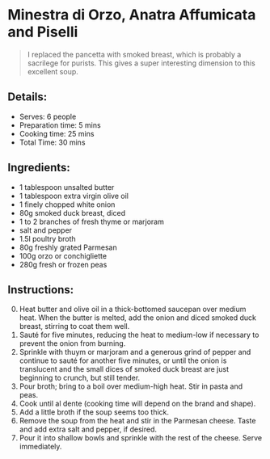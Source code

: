 # Minestra di Orzo, Anatra Affumicata and Piselli

> I replaced the pancetta with smoked breast, which is probably a sacrilege for purists. This gives a super interesting dimension to this excellent soup.

## Details:
* Serves: 6 people
* Preparation time: 5 mins
* Cooking time: 25 mins
* Total Time: 30 mins

## Ingredients:
* 1 tablespoon unsalted butter
* 1 tablespoon extra virgin olive oil
* 1 finely chopped white onion
* 80g smoked duck breast, diced
* 1 to 2 branches of fresh thyme or marjoram
* salt and pepper
* 1.5l poultry broth
* 80g freshly grated Parmesan
* 100g orzo or conchigliette
* 280g fresh or frozen peas

## Instructions:
0. Heat butter and olive oil in a thick-bottomed saucepan over medium heat. When the butter is melted, add the onion and diced smoked duck breast, stirring to coat them well.
1. Sauté for five minutes, reducing the heat to medium-low if necessary to prevent the onion from burning. 
2. Sprinkle with thuym or marjoram and a generous grind of pepper and continue to sauté for another five minutes, or until the onion is translucent and the small dices of smoked duck breast are just beginning to crunch, but still tender.
3. Pour broth; bring to a boil over medium-high heat. Stir in pasta and peas.
4. Cook until al dente (cooking time will depend on the brand and shape).
5. Add a little broth if the soup seems too thick.
6. Remove the soup from the heat and stir in the Parmesan cheese. Taste and add extra salt and pepper, if desired.
7. Pour it into shallow bowls and sprinkle with the rest of the cheese. Serve immediately. 
